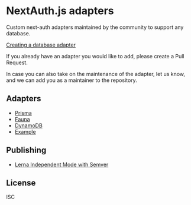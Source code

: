 # NextAuth.js adapters

Custom next-auth adapters maintained by the community to support any database.

[Creating a database adapter](https://next-auth.js.org/tutorials/creating-a-database-adapter)

If you already have an adapter you would like to add, please create a Pull Request.

In case you can also take on the maintenance of the adapter, let us know, and we can add you as a maintainer to the repository.

## Adapters

- [Prisma](./packages/prisma/README.md)
- [Fauna](./packages/fauna/README.md)
- [DynamoDB](./packages/dynamodb/README.md)
- [Example](./packages/example/README.md)

## Publishing

- [Lerna Independent Mode with Semver](https://samhogy.co.uk/2018/08/lerna-independent-mode-with-semver.html)

## License

ISC

